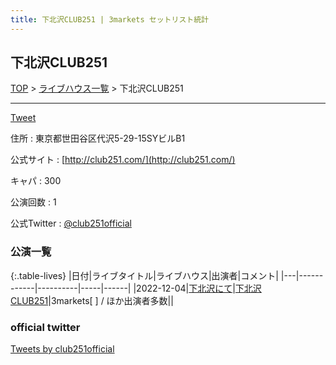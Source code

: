 ```yaml
---
title: 下北沢CLUB251 | 3markets セットリスト統計
---
```

## 下北沢CLUB251

[TOP](/setlist/) > [ライブハウス一覧](livehouses.html) > 下北沢CLUB251

___

<a href="https://twitter.com/share?ref_src=twsrc%5Etfw" data-text="3markets[ ]セットリスト > 下北沢CLUB251" class="twitter-share-button" data-via="3markets" data-hashtags="3markets" data-related="3markets" data-show-count="false">Tweet</a>

住所
:    東京都世田谷区代沢5-29-15SYビルB1

公式サイト
:    [http://club251.com/](http://club251.com/)

キャパ
:    300

公演回数
: 1


公式Twitter
: <a href="https://twitter.com/club251official">@club251official</a>


### 公演一覧

{:.table-lives}
|日付|ライブタイトル|ライブハウス|出演者|コメント|
|---|------------|----------|-----|------|
|<span class="nowrap">2022-12-04</span>|[下北沢にて](live043.html)|[下北沢CLUB251](livehouse047.html)|3markets[ ] / ほか出演者多数||



### official twitter

<a class="twitter-timeline" href="https://twitter.com/club251official?ref_src=twsrc%5Etfw">Tweets by club251official</a> <script async src="https://platform.twitter.com/widgets.js" charset="utf-8"></script>


<script async src="https://platform.twitter.com/widgets.js" charset="utf-8"></script>